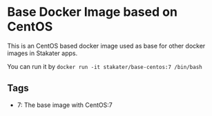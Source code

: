 # Base Docker Image based on CentOS

This is an CentOS based docker image used as base for other docker images in Stakater apps.

You can run it by
`docker run -it stakater/base-centos:7 /bin/bash`

## Tags

- 7: The base image with CentOS:7 